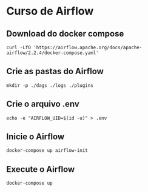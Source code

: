 # Curso de Airflow
## Download do docker compose
```
curl -LfO 'https://airflow.apache.org/docs/apache-airflow/2.2.4/docker-compose.yaml'
```

## Crie as pastas do Airflow
```
mkdir -p ./dags ./logs ./plugins
```
## Crie o arquivo .env
```
echo -e "AIRFLOW_UID=$(id -u)" > .env
```
## Inicie o Airflow
```
docker-compose up airflow-init
```
## Execute o Airflow
```
docker-compose up
```
